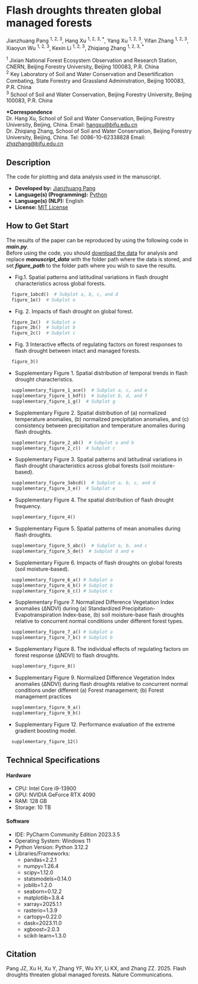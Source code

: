 # Flash droughts threaten global managed forests
Jianzhuang Pang <sup>1, 2, 3</sup>, Hang Xu <sup>1, 2, 3, *</sup>, Yang Xu <sup>1, 2, 3</sup>, 
Yifan Zhang <sup>1, 2, 3</sup>, Xiaoyun Wu <sup>1, 2, 3</sup>, Kexin Li <sup>1, 2, 3</sup>, 
Zhiqiang Zhang <sup>1, 2, 3, *</sup>

<sup>1</sup> Jixian National Forest Ecosystem Observation and Research Station, CNERN, Beijing Forestry University, 
Beijing 100083, P.R. China  
<sup>2</sup> Key Laboratory of Soil and Water Conservation and Desertiﬁcation Combating, State Forestry and Grassland 
Administration, Beijing 100083, P.R. China  
<sup>3</sup> School of Soil and Water Conservation, Beijing Forestry University, Beijing 100083, P.R. China

**\*Correspondence**  
Dr. Hang Xu, School of Soil and Water Conservation, Beijing Forestry University, Beijing, China. 
Email: hangxu@bjfu.edu.cn  
Dr. Zhiqiang Zhang, School of Soil and Water Conservation, Beijing Forestry University, Beijing, China. 
Tel: 0086-10-62338828 Email: zhqzhang@bjfu.edu.cn 


## Description
The code for plotting and data analysis used in the manuscript.
- **Developed by:** [Jianzhuang Pang](xlsadaii@bjfu.edu.cn)
- **Language(s) (Programming):** [Python](https://www.python.org/)
- **Language(s) (NLP):** English
- **License:** [MIT License](https://mit-license.org/)

## How to Get Start
The results of the paper can be reproduced by using the following code in **_main.py_**.    
Before using the code, you should [download the data](https://figshare.com/s/00a907a42f869aa18d74) for analysis and 
replace **_manuscript_data_** with the folder path where the data is stored, and set **_figure_path_** to the folder 
path where you wish to save the results.
- Fig.1. Spatial patterns and latitudinal variations in flash drought characteristics across global forests.
```python
  figure_1abcd()  # Subplot a, b, c, and d
  figure_1e()  # Subplot e
```
- Fig. 2. Impacts of flash drought on global forest.
```python
  figure_2a()  # Subplot a
  figure_2b()  # Subplot b
  figure_2c()  # Subplot c
```
- Fig. 3 Interactive effects of regulating factors on forest responses to flash drought between intact and 
managed forests.
```python
  figure_3()
```
- Supplementary Figure 1. Spatial distribution of temporal trends in flash drought characteristics.
```python
  supplementary_figure_1_ace()  # Subplot a, c, and e
  supplementary_figure_1_bdf()  # Subplot b, d, and f
  supplementary_figure_1_g()  # Subplot g
```
- Supplementary Figure 2. Spatial distribution of (a) normalized temperature anomalies, (b) normalized precipitation 
anomalies, and (c) consistency between precipitation and temperature anomalies during flash droughts.
```python
  supplementary_figure_2_ab()  # Subplot a and b
  supplementary_figure_2_c()  # Subplot c
```
- Supplementary Figure 3. Spatial patterns and latitudinal variations in flash drought characteristics across global 
forests (soil moisture-based).
```python
  supplementary_figure_3abcd()  # Subplot a, b, c, and d
  supplementary_figure_3_e()  # Subplot e
```
- Supplementary Figure 4. The spatial distribution of flash drought frequency.
```python
  supplementary_figure_4()
```
- Supplementary Figure 5. Spatial patterns of mean anomalies during flash droughts. 
```python
  supplementary_figure_5_abc()  # Subplot a, b, and c
  supplementary_figure_5_de()  # Subplot d and e
```
- Supplementary Figure 6. Impacts of flash droughts on global forests (soil moisture-based).
```python
  supplementary_figure_6_a() # Subplot a
  supplementary_figure_6_b() # Subplot b
  supplementary_figure_6_c() # Subplot c
```
- Supplementary Figure 7. Normalized Difference Vegetation Index anomalies (ΔNDVI) during (a) Standardized 
Precipitation-Evapotranspiration Index-base, (b) soil moisture-base flash droughts relative to concurrent normal 
conditions under different forest types.
```python
  supplementary_figure_7_a() # Subplot a
  supplementary_figure_7_b() # Subplot b
```
- Supplementary Figure 8. The individual effects of regulating factors on forest response (ΔNDVI) to flash droughts.
```python
  supplementary_figure_8()
```
- Supplementary Figure 9. Normalized Difference Vegetation Index anomalies (ΔNDVI) during flash droughts relative 
to concurrent normal conditions under different (a) Forest management; (b) Forest management practices
```python
  supplementary_figure_9_a()
  supplementary_figure_9_b()
```
- Supplementary Figure 12. Performance evaluation of the extreme gradient boosting model.
```python
  supplementary_figure_12()
```

## Technical Specifications
#### Hardware
- CPU: Intel Core i9-13900
- GPU: NVIDIA GeForce RTX 4090
- RAM: 128 GB
- Storage: 10 TB

#### Software
- IDE: PyCharm Community Edition 2023.3.5
- Operating System: Windows 11
- Python Version: Python 3.12.2
- Libraries/Frameworks:
  - pandas=2.2.1
  - numpy=1.26.4
  - scipy=1.12.0
  - statsmodels=0.14.0
  - joblib=1.2.0
  - seaborn=0.12.2
  - matplotlib=3.8.4
  - xarray=2025.1.1
  - rasterio=1.3.9
  - cartopy=0.22.0
  - dask=2023.11.0
  - xgboost=2.0.3
  - scikit-learn=1.3.0

## Citation
Pang JZ, Xu H, Xu Y, Zhang YF, Wu XY, Li KX, and Zhang ZZ. 2025. Flash droughts threaten global managed forests. 
Nature Communications.